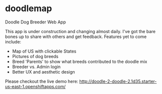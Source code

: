 # doodlemap
Doodle Dog Breeder Web App

This app is under construction and changing almost daily. I've got the bare bones up to share with others and get feedback. Features yet to come include:

- Map of US with clickable States
- Pictures of dog breeds
- Breed 'Parents' to show what breeds contributed to the doodle mix
- Breeder vs. Admin login
- Better UX and aesthetic design

Please checkout the live demo here: http://doodle-2-doodle-2.1d35.starter-us-east-1.openshiftapps.com/
